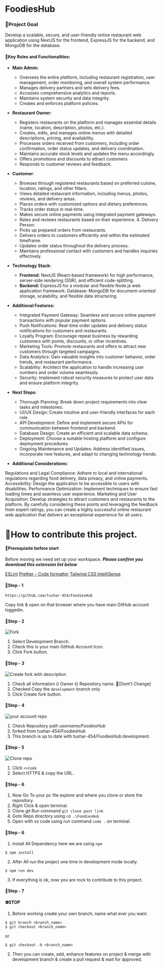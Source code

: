 # FoodiesHub

### 📌Project Goal

Develop a scalable, secure, and user-friendly online restaurant web application using NextJS for the frontend, ExpressJS for the backend, and MongoDB for the database.

#### 📌Key Roles and Functionalities:

- **Main Admin:**
  - Oversees the entire platform, including restaurant registration, user management, order monitoring, and overall system performance.
  - Manages delivery partners and sets delivery fees.
  - Accesses comprehensive analytics and reports.
  - Maintains system security and data integrity.
  - Creates and enforces platform policies.
- **Restaurant Owner:**
  - Registers restaurants on the platform and manages essential details (name, location, description, photos, etc.).
  - Creates, edits, and manages online menus with detailed descriptions, pricing, and availability.
  - Processes orders received from customers, including order confirmation, order status updates, and delivery coordination.
  - Maintains accurate stock levels and updates the menu accordingly.
  - Offers promotions and discounts to attract customers.
  - Responds to customer reviews and feedback.
- **Customer**:
  - Browses through registered restaurants based on preferred cuisine, location, ratings, and other filters.
  - Views detailed restaurant information, including menus, photos, reviews, and delivery areas.
  - Places orders with customized options and dietary preferences.
  - Tracks order status in real-time.
  - Makes secure online payments using integrated payment gateways.
  - Rates and reviews restaurants based on their experience. 4. Delivery Person:
  - Picks up prepared orders from restaurants.
  - Delivers orders to customers efficiently and within the estimated timeframe.
  - Updates order status throughout the delivery process.
  - Maintains professional contact with customers and handles inquiries effectively.
- **Technology Stack:**

  - **Frontend:** NextJS (React-based framework) for high performance, server-side rendering (SSR), and efficient code-splitting.
  - **Backend:** ExpressJS for a modular and flexible Node.js web application framework.
    Database: MongoDB for document-oriented storage, scalability, and flexible data structuring.

- **Additional Features:**
  - Integrated Payment Gateway: Seamless and secure online payment transactions with popular payment options.
  - Push Notifications: Real-time order updates and delivery status notifications for customers and restaurants.
  - Loyalty Program: Encourage repeat business by rewarding customers with points, discounts, or other incentives.
  - Marketing Tools: Promote restaurants and offers to attract new customers through targeted campaigns.
  - Data Analytics: Gain valuable insights into customer behavior, order trends, and restaurant performance.
  - Scalability: Architect the application to handle increasing user numbers and order volume seamlessly.
  - Security: Implement robust security measures to protect user data and ensure platform integrity.
- **Next Steps:**

  - Thorough Planning: Break down project requirements into clear tasks and milestones.
  - UI/UX Design: Create intuitive and user-friendly interfaces for each role.
  - API Development: Define and implement secure APIs for communication between frontend and backend.
  - Database Design: Create an efficient and scalable data schema.
  - Deployment: Choose a suitable hosting platform and configure deployment procedures.
  - Ongoing Maintenance and Updates: Address identified issues, incorporate new features, and adapt to changing technology trends.

- **Additional Considerations:**

Regulations and Legal Compliance: Adhere to local and international regulations regarding food delivery, data privacy, and online payments.
Accessibility: Design the application to be accessible to users with disabilities.
Performance Optimization: Implement techniques to ensure fast loading times and seamless user experience.
Marketing and User Acquisition: Develop strategies to attract customers and restaurants to the platform.
By carefully considering these points and leveraging the feedback from expert ratings, you can create a highly successful online restaurant web application that delivers an exceptional experience for all users.

# 📌How to contribute this project.

#### 🔴Prerequisite before start

Before moving we need set up your workspace.
**_Please confirm you download this extension list below_**

[ESLint](https://marketplace.visualstudio.com/items?itemName=dbaeumer.vscode-eslint)
[Prettier - Code formatter](https://marketplace.visualstudio.com/items?itemName=esbenp.prettier-vscode)
[Tailwind CSS IntelliSense](https://marketplace.visualstudio.com/items?itemName=bradlc.vscode-tailwindcss)

#### 📍Step - 1

```
https://github.com/tushar-454/FoodiesHub
```

Copy link & open on that browser where you have main GitHub account loggedin.

#### 📍Step - 2

![Fork](https://img001.prntscr.com/file/img001/3m0gxsE5R-We5gvBz5M3eg.png)

1. Select Development Branch.
2. Check this is your main GitHub Account Icon.
3. Click Fork button.

#### 📍Step - 3

![Create fork with description](https://img001.prntscr.com/file/img001/TVJwPTrQSv6VMGEGeMzjNA.png)

1. Check all information
   i) Owner
   ii) Repository name. 🔴[Dont't Change]
2. Checked Copy the `development` branch only
3. Click Create fork button.

#### 📍Step - 4

![your account repo](https://img001.prntscr.com/file/img001/GCnnuX8eR0C8OaE-hh2ZEg.png)

1. Check Repository path _username/FoodiesHub_
2. forked from tushar-454/FoodiesHub
3. This branch is up to date with tushar-454/FoodiesHub:development.

#### 📍Step - 5

![Clone repo](https://img001.prntscr.com/file/img001/w6u7u94CTc-0fSwrM1iaVg.png)

1. Click `<>Code`
2. Select HTTPS & copy the URL.

#### 📍Step - 6

1. Now Go To your pc file explore and where you clone or store the repository.
2. Right Click & open terminal.
3. Clone git Run command `git clone past link`
4. Goto Repo directory using `cd .\FoodiesHub`
5. Open with vs code using run command `code .` on terminal.

#### 📍Step - 6

1. Install All Dependency here we are using `npm`

```
$ npm install
```

2. After All run the project one time in development mode locally.

```
$ npm run dev
```

3. If everything is ok, now you are rock to contribute to this project.

#### 📍Step - 7

**⛔STOP**

1. Before working create your own branch, name what ever you want.

```
$ git branch <branch_name>
$ git checkout <branch_name>
```

or

```
$ git checkout -b <branch_name>
```

2. Then you can create, add, enhance features on project & merge with development branch & create a pull request & wait for approved.
